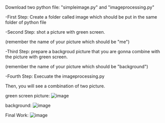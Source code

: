 
Download two python file: "simpleimage.py" and "imageprocessing.py"

-First Step: Create a folder called image which should be put in the same folder of python file

-Second Step: shot a picture with green screen.

(remember the name of your picture which should be "me")

-Third Step: prepare a backgroud picture that you are gonna combine with the picture with green screen.

(remember the name of your picture which should be "background")

-Fourth Step: Execuate the imageprocessing.py

Then, you will see a combination of two picture.

green screen picture:
![image](https://github.com/willy40512/my-python-work/blob/main/%E7%B6%A0%E5%B9%95%E5%8E%BB%E8%83%8C/image/Nme.jpeg) 

background:
![image](https://github.com/willy40512/my-python-work/blob/main/%E7%B6%A0%E5%B9%95%E5%8E%BB%E8%83%8C/image/Nbackground.jpg)

Final Work:
![image](https://github.com/willy40512/my-python-work/blob/main/%E7%B6%A0%E5%B9%95%E5%8E%BB%E8%83%8C/image/Combination1.png)
